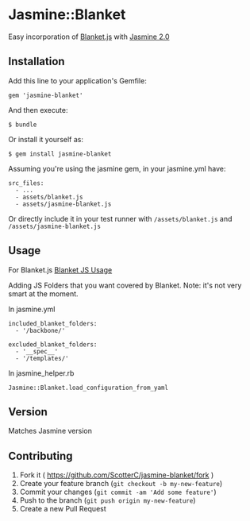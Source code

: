 # Jasmine::Blanket

Easy incorporation of [Blanket.js](https://github.com/alex-seville/blanket) with [Jasmine 2.0](https://github.com/pivotal/jasmine-gem)

## Installation

Add this line to your application's Gemfile:

    gem 'jasmine-blanket'

And then execute:

    $ bundle

Or install it yourself as:

    $ gem install jasmine-blanket

Assuming you're using the jasmine gem, in your jasmine.yml have:

    src_files:
      - ...
      - assets/blanket.js
      - assets/jasmine-blanket.js

Or directly include it in your test runner with `/assets/blanket.js` and `/assets/jasmine-blanket.js`

## Usage

For Blanket.js
[Blanket JS Usage](http://blanketjs.org/)

Adding JS Folders that you want covered by Blanket.  Note: it's not very smart at the moment.

In jasmine.yml

    included_blanket_folders:
      - '/backbone/'

    excluded_blanket_folders:
      - '__spec__'
      - '/templates/'

In jasmine_helper.rb

    Jasmine::Blanket.load_configuration_from_yaml

## Version

Matches Jasmine version

## Contributing

1. Fork it ( https://github.com/ScotterC/jasmine-blanket/fork )
2. Create your feature branch (`git checkout -b my-new-feature`)
3. Commit your changes (`git commit -am 'Add some feature'`)
4. Push to the branch (`git push origin my-new-feature`)
5. Create a new Pull Request
